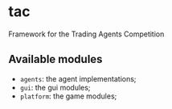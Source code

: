# tac
Framework for the Trading Agents Competition

## Available modules

- `agents`: the agent implementations;
- `gui`: the gui modules;
- `platform`: the game modules;